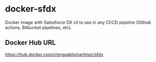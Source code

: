 # docker-sfdx
Docker image with Salesforce DX cli to use in any CI/CD pipeline (Github actions, Bitbucket pipelines, etc).

## Docker Hub URL
https://hub.docker.com/r/engpablomartinez/sfdx
